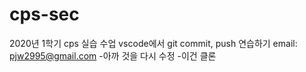 # cps-sec
2020년 1학기 cps 실습 수업
vscode에서 git commit, push 연습하기
email: pjw2995@gmail.com
-아까 것을 다시 수정
-이건 클론



